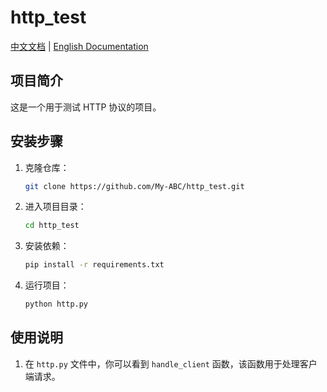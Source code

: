 # http_test

[中文文档](README-zh.md) | [English Documentation](README.md)

## 项目简介
这是一个用于测试 HTTP 协议的项目。

## 安装步骤
1. 克隆仓库：
   ```bash
   git clone https://github.com/My-ABC/http_test.git
   ```
2. 进入项目目录：
   ```bash
   cd http_test
   ```
3. 安装依赖：
   ```bash
   pip install -r requirements.txt
   ```
4. 运行项目：
   ```bash
   python http.py
   ```

## 使用说明
1. 在 `http.py` 文件中，你可以看到 `handle_client` 函数，该函数用于处理客户端请求。